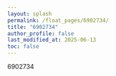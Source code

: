 ```yaml
---
layout: splash
permalink: /float_pages/6902734/
title: "6902734"
author_profile: false
last_modified_at: 2025-06-13
toc: false
---
```

 
6902734
